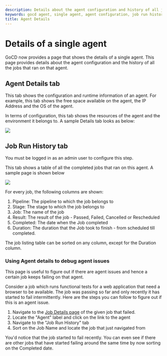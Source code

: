 ```yaml
---
description: Details about the agent configuration and history of all jobs that ran on a single agent in GoCD.
keywords: gocd agent, single agent, agent configuration, job run history, gocd debug
title: Agent Details
---
```



# Details of a single agent

GoCD now provides a page that shows the details of a single agent. This page provides details about the agent configuration and the history of all the jobs that ran on that agent.

## Agent Details tab

This tab shows the configuration and runtime information of an agent. For example, this tab shows the free space available on the agent, the IP Address and the OS of the agent.

In terms of configuration, this tab shows the resources of the agent and the environment it belongs to. A sample Details tab looks as below:

![](../images/agent_details.png)

## Job Run History tab

You must be logged in as an admin user to configure this step.

This tab shows a table of all the completed jobs that ran on this agent. A sample page is shown below

![](../images/agent_job_history.png)

For every job, the following columns are shown:

1. Pipeline: The pipeline to which the job belongs to
2. Stage: The stage to which the job belongs to
3. Job: The name of the job
4. Result: The result of the job - Passed, Failed, Cancelled or Rescheduled
5. Completed: The date when the Job completed
6. Duration: The duration that the Job took to finish - from scheduled till completed.

The job listing table can be sorted on any column, except for the Duration column.

### Using Agent details to debug agent issues

This page is useful to figure out if there are agent issues and hence a certain job keeps failing on that agent.

Consider a job which runs functional tests for a web application that need a browser to be available. The job was passing so far and only recently it has started to fail intermittently. Here are the steps you can follow to figure out if this is an agent issue.

1. Navigate to the [Job Details page](../navigation/job_details_page.html) of the given job that failed.
2. Locate the "Agent" label and click on the link to the agent
3. Navigate to the "Job Run History" tab
4. Sort on the Job Name and locate the job that just navigated from

You'd notice that the job started to fail recently. You can even see if there are other jobs that have started failing around the same time by now sorting on the Completed date.
